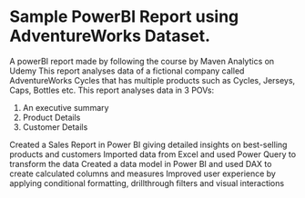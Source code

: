 # Sample PowerBI Report using AdventureWorks Dataset.

A powerBI report made by following the course by Maven Analytics on Udemy This report analyses data of a fictional company called AdventureWorks Cycles that has multiple products such as Cycles, Jerseys, Caps, Bottles etc. 
This report analyses data in 3 POVs: 

1. An executive summary
2. Product Details 
3. Customer Details

Created a Sales Report in Power BI giving detailed insights on best-selling products and customers
Imported data from Excel and used Power Query to transform the data
Created a data model in Power BI and used DAX to create calculated columns and measures
Improved user experience by applying conditional formatting, drillthrough filters and visual interactions
